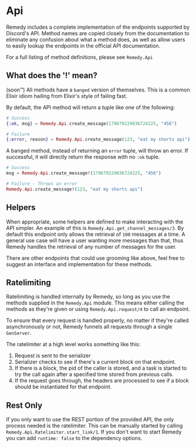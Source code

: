 # Api
Remedy includes a complete implementation of the endpoints supported by Discord's
API. Method names are copied closely from the documentation to eliminate any
confusion about what a method does, as well as allow users to easily lookup the
endpoints in the official API documentation.

For a full listing of method definitions, please see `Remedy.Api`

## What does the '!' mean?
(soon™) All methods have a `banged` version of themselves. This is a common Elixir
idiom hailing from Elixir's style of failing fast.

By default, the API method will return a tuple like one of the following:
```Elixir
# Success
{:ok, msg} = Remedy.Api.create_message(179679229036724225, "456")

# Failure
{:error, reason} = Remedy.Api.create_message(123, "eat my shorts api")
```

A banged method, instead of returning an `error` tuple, will throw an error.
If successful, it will directly return the response with no `:ok` tuple.
```Elixir
# Success
msg = Remedy.Api.create_message!(179679229036724225, "456")

# Failure - Throws an error
Remedy.Api.create_message!(123, "eat my shorts api")
```

## Helpers
When appropriate, some helpers are defined to make interacting with the API simpler.
An example of this is `Remedy.Api.get_channel_messages/3`. By default this endpoint
only allows the retrieval of `100` messages at a time. A general use case will
have a user wanting more messages than that, thus Remedy handles the retrieval
of any number of messages for the user.

There are other endpoints that could use grooming like above, feel free to suggest
an interface and implementation for these methods.

## Ratelimiting
Ratelimiting is handled internally by Remedy, so long as you use the methods
supplied in the `Remedy.Api` module. This means either calling the methods as
they're given or using `Remedy.Api.request/4` to call an endpoint.

To ensure that every request is handled properly, no matter if they're called
asynchronously or not, Remedy funnels all requests through a single `GenServer`.

The ratelimiter at a high level works something like this:

 1. Request is sent to the serializer
 2. Serializer checks to see if there's a current block on that endpoint.
  1. If there is a block, the pid of the caller is stored, and a task is started
  to try the call again after a specified time stored from previous calls.
 3. If the request goes through, the headers are processed to see if a block
 should be instantiated for that endpoint.

## Rest Only
If you only want to use the REST portion of the provided API, the only process
needed is the ratelimiter. This can be manually started by calling
`Remedy.Api.Ratelimiter.start_link/1`. If you don't want to start Remedy you
can add `runtime: false` to the dependency options.
